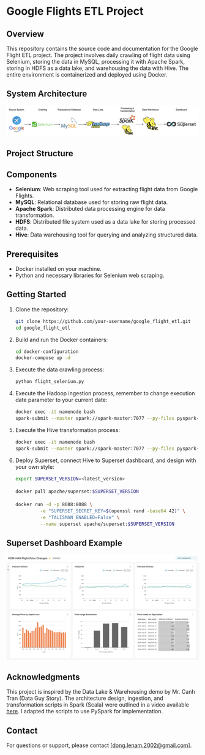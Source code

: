 # Google Flights ETL Project

## Overview

This repository contains the source code and documentation for the Google Flight ETL project. The project involves daily crawling of flight data using Selenium, storing the data in MySQL, processing it with Apache Spark, storing in HDFS as a data lake, and warehousing the data with Hive. The entire environment is containerized and deployed using Docker.

## System Architecture

![System Architecture](https://github.com/MarcusLe02/google-flights-etl/blob/main/google-flights-pipeline.png)

## Project Structure

## Components

- **Selenium**: Web scraping tool used for extracting flight data from Google Flights.
- **MySQL**: Relational database used for storing raw flight data.
- **Apache Spark**: Distributed data processing engine for data transformation.
- **HDFS**: Distributed file system used as a data lake for storing processed data.
- **Hive**: Data warehousing tool for querying and analyzing structured data.

## Prerequisites

- Docker installed on your machine.
- Python and necessary libraries for Selenium web scraping.

## Getting Started

1. Clone the repository:

    ```bash
    git clone https://github.com/your-username/google_flight_etl.git
    cd google_flight_etl
    ```

2. Build and run the Docker containers:

    ```bash
    cd docker-configuration
    docker-compose up -d
    ```

3. Execute the data crawling process:

    ```bash
    python flight_selenium.py
    ```

4. Execute the Hadoop ingestion process, remember to change execution date parameter to your current date:

    ```bash
    docker exec -it namenode bash
    spark-submit --master spark://spark-master:7077 --py-files pyspark-jobs/ingestion.py --tblName "flights" --executionDate "YYYY-MM-DD"
    ```

4. Execute the Hive transformation process:

    ```bash
    docker exec -it namenode bash
    spark-submit --master spark://spark-master:7077 --py-files pyspark-jobs/transformation.py --executionDate "YYYY-MM-DD"
    ```

5. Deploy Superset, connect Hive to Superset dashboard, and design with your own style:

    ```bash
    export SUPERSET_VERSION=<latest_version>

    docker pull apache/superset:$SUPERSET_VERSION

    docker run -d -p 8088:8088 \
             -e "SUPERSET_SECRET_KEY=$(openssl rand -base64 42)" \
             -e "TALISMAN_ENABLED=False" \
             --name superset apache/superset:$SUPERSET_VERSION
    ```

## Superset Dashboard Example

![System Architecture](https://github.com/MarcusLe02/google-flights-etl/blob/main/dashboard.png)

## Acknowledgments

This project is inspired by the Data Lake & Warehousing demo by Mr. Canh Tran (Data Guy Story). The architecture design, ingestion, and transformation scripts in Spark (Scala) were outlined in a video available [here](https://www.youtube.com/watch?v=Kpl35Q6G4uw&t=770s). I adapted the scripts to use PySpark for implementation.

## Contact

For questions or support, please contact [dong.lenam.2002@gmail.com].

